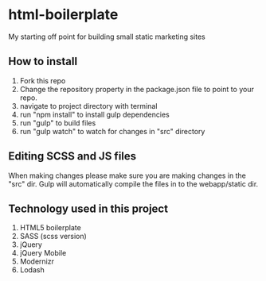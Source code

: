# html-boilerplate
My starting off point for building small static marketing sites

## How to install

1. Fork this repo
2. Change the repository property in the package.json file to point to your repo.
3. navigate to project directory with terminal
4. run "npm install" to install gulp dependencies
5. run "gulp" to build files
6. run "gulp watch" to watch for changes in "src" directory

## Editing SCSS and JS files

When making changes please make sure you are making changes in the "src" dir. Gulp will automatically compile the files in to the webapp/static dir.

## Technology used in this project

1. HTML5 boilerplate
2. SASS (scss version)
3. jQuery
4. jQuery Mobile
5. Modernizr
6. Lodash
